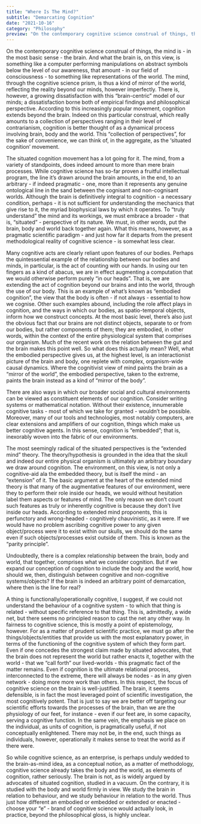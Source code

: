 ```yaml
---
title: "Where Is The Mind?"
subtitle: "Demarcating Cognition"
date: "2021-10-16"
category: "Philosophy"
preview: "On the contemporary cognitive science construal of things, the mind is - in the most basic sense - the brain. And what the brain is, on this view, is something like a computer performing manipulations on abstract symbols below the level of our awareness, that amount - in our field of consciousness - to something like representations of the world."
---
```


On the contemporary cognitive science construal of things, the mind is - in the most basic sense - the brain. And what the brain is, on this view, is something like a computer performing manipulations on abstract symbols below the level of our awareness, that amount - in our field of consciousness - to something like representations of the world. The mind, through the cognitive science prism, is thus a kind of mirror of the world, reflecting the reality beyond our minds, however imperfectly. There is, however, a growing dissatisfaction with this “brain-centric” model of our minds; a dissatisfaction borne both of empirical findings and philosophical perspective. According to this increasingly popular movement, cognition extends beyond the brain. Indeed on this particular construal, which really amounts to a collection of perspectives ranging in their level of contrarianism, cognition is better thought of as a dynamical process involving brain, body and the world. This “collection of perspectives”, for the sake of convenience, we can think of, in the aggregate, as the ‘situated cognition’ movement.

The situated cognition movement has a lot going for it. The mind, from a variety of standpoints, does indeed amount to more than mere brain processes. While cognitive science has so-far proven a fruitful intellectual program, the line it’s drawn around the brain amounts, in the end, to an arbitrary - if indeed pragmatic - one, more than it represents any genuine ontological line in the sand between the cognisant and non-cognisant worlds. Although the brain is definitively integral to cognition - a necessary condition, perhaps - it is not sufficient for understanding the mechanics that give rise to it, the myriad biophysical laws by which it operates. To “truly understand” the mind and its workings, we must embrace a broader - that is, “situated” - perspective of its nature. We must, in other words, put the brain, body and world back together again. What this means, however, as a pragmatic scientific paradigm - and just how far it departs from the present methodological reality of cognitive science - is somewhat less clear.

Many cognitive acts are clearly reliant upon features of our bodies. Perhaps the quintessential example of the relationship between our bodies and minds, in particular, is the act of counting with our hands. In using our ten fingers as a kind of abacus, we are in effect augmenting a computation that we would otherwise perform purely “in our heads”. That is, we are extending the act of cognition beyond our brains and into the world, through the use of our body. This is an example of what’s known as “embodied cognition”, the view that the body is often - if not always - essential to how we cognise. Other such examples abound, including the role affect plays in cognition, and the ways in which our bodies, as spatio-temporal objects, inform how we construct concepts. At the most basic level, there’s also just the obvious fact that our brains are not distinct objects, separate to or from our bodies, but rather components of them; they are embodied, in other words, within the context of the entire physiological system that comprises our organism. Much of the recent work on the relation between the gut and the brain makes this point well. So what does this actually mean? Well, what the embodied perspective gives us, at the highest level, is an interactionist picture of the brain and body, one replete with complex, organism-wide causal dynamics. Where the cognitivist view of mind paints the brain as a “mirror of the world”, the embodied perspective, taken to the extreme, paints the brain instead as a kind of “mirror of the body”.

There are also ways in which our broader social and cultural environments can be viewed as constituent elements of our cognition. Consider writing systems or mathematical notation. Without their existence, innumerable cognitive tasks - most of which we take for granted - wouldn’t be possible. Moreover, many of our tools and technologies, most notably computers, are clear extensions and amplifiers of our cognition, things which make us better cognitive agents. In this sense, cognition is “embedded”; that is, inexorably woven into the fabric of our environments.

The most seemingly radical of the situated perspectives is the “extended mind” theory. The theory/hypothesis is grounded in the idea that the skull and indeed our entire physical organism is ultimately an arbitrary boundary we draw around cognition. The environment, on this view, is not only a cognitive-aid ala the embedded theory, but is itself the mind - an “extension” of it. The basic argument at the heart of the extended mind theory is that many of the augmentative features of our environment, were they to perform their role inside our heads, we would without hesitation label them aspects or features of mind. The only reason we don’t count such features as truly or inherently cognitive is because they don’t live inside our heads. According to extended mind proponents, this is perfunctory and wrong-headed - cognitively chauvinistic, as it were. If we would have no problem ascribing cognitive power to any given object/process were it to exist within our skulls, we should do the same even if such objects/processes exist outside of them. This is known as the “parity principle”.

Undoubtedly, there is a complex relationship between the brain, body and world, that together, comprises what we consider cognition. But if we expand our conception of cognition to include the body and the world, how should we, then, distinguish between cognitive and non-cognitive systems/objects? If the brain is indeed an arbitrary point of demarcation, where then is the line for real?

A thing is functionally/operationally cognitive, I suggest, if we could not understand the behaviour of a cognitive system - to which that thing is related - without specific reference to that thing. This is, admittedly, a wide net, but there seems no principled reason to cast the net any other way. In fairness to cognitive science, this is mostly a point of epistemology, however. For as a matter of prudent scientific practice, we must go after the things/objects/entities that provide us with the most explanatory power, in terms of the functioning of the cognitive system of which they form part. Even if one concedes the strongest claim made by situated advocates, that the brain does not represent the world but rather enacts it, together with the world - that we “call forth” our lived-worlds - this pragmatic fact of the matter remains. Even if cognition is the ultimate relational process, interconnected to the extreme, there will always be nodes - as in any given network - doing more more work than others. In this respect, the focus of cognitive science on the brain is well-justified. The brain, it seems defensible, is in fact the most leveraged point of scientific investigation, the most cognitively potent. That is just to say we are better off targeting our scientific efforts towards the processes of the brain, than we are the physiology of our feet, for instance - even if our feet are, in some capacity, serving a cognitive function. In the same vein, the emphasis we place on the individual, as units of cognition, is pragmatically useful, if not conceptually enlightened. There may not be, in the end, such things as individuals, however, operationally it makes sense to treat the world as if there were.

So while cognitive science, as an enterprise, is perhaps unduly wedded to the brain-as-mind idea, as a conceptual notion, as a matter of methodology, cognitive science already takes the body and the world, as elements of cognition, rather seriously. The brain is not, as is widely argued by advocates of situated cognition, studied in a vacuum. On the contrary, it is studied with the body and world firmly in view. We study the brain in relation to behaviour, and we study behaviour in relation to the world. Thus just how different an embodied or embedded or extended or enacted - choose your “e” - brand of cognitive science would actually look, in practice, beyond the philosophical gloss, is highly unclear.
